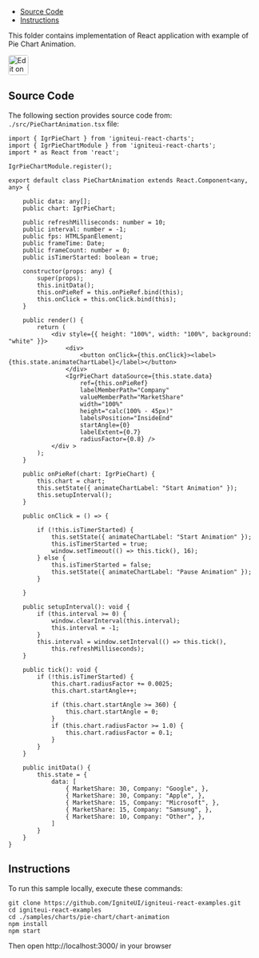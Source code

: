 <!-- NOTE: do not change this file because it will be auto re-generated from template file: -->
<!-- https://github.com/IgniteUI/igniteui-react-examples/tree/master/templates/sample/ReadMe.md -->

<!-- ## Table of Contents -->
<!-- - [Sample Preview](#Sample-Preview) -->
- [Source Code](#Source-Code)
- [Instructions](#Instructions)

This folder contains implementation of React application with example of Pie Chart Animation.
<!-- in the Pie Chart component -->
<!-- [Pie Chart](https://infragistics.com/Reactsite/components/pie-chart.html) -->

<html lang="en" xmlns="http://www.w3.org/1999/xhtml">
    <body>
        <a target="_blank" href="https://codesandbox.io/s/github/IgniteUI/igniteui-react-examples/tree/master/samples/charts/pie-chart/chart-animation?fontsize=14&hidenavigation=1&theme=dark&view=preview&file=/src/PieChartAnimation.tsx" rel="noopener noreferrer">
            <img height="40px" style="border-radius: 0.25rem" alt="Edit on CodeSandbox" src="https://static.infragistics.com/xplatform/images/sandbox/code.png"/>
        </a>
        <!-- <a target="_blank"
href="https://codesandbox.io/s/github/IgniteUI/igniteui-react-examples/tree/master/samples/maps/geo-map/binding-csv-points?fontsize=14&hidenavigation=1&theme=dark&view=preview">
            <img alt="Edit Sample" src="https://codesandbox.io/static/img/play-codesandbox.svg"/>
        </a> -->
        <!-- <a target="_blank" style="margin-left: 0.5rem"
href="https://codesandbox.io/embed/github/IgniteUI/igniteui-react-examples/tree/master/samples/charts/pie-chart/chart-animation?fontsize=14&hidenavigation=1&theme=dark&view=preview&file=/src/PieChartAnimation.tsx">
            <img height="40px" style="border-radius: 5px" alt="View on CodeSandbox" src="https://static.infragistics.com/xplatform/images/sandbox/view.png"/>
        </a> -->
        <!-- <a target="_blank"
href="https://codesandbox.io/embed/github/IgniteUI/igniteui-react-examples/tree/master/samples/maps/geo-map/binding-csv-points?fontsize=14&hidenavigation=1&theme=dark&view=preview">
            <img alt="View on CodeSandbox" src="https://static.infragistics.com/xplatform/images/sandbox/view.png"/>
        </a>
https://codesandbox.io/embed/react-treemap-overview-rtb45
https://codesandbox.io/static/img/play-codesandbox.svg
https://codesandbox.io/embed/react-treemap-overview-rtb45?view=browser -->
    </body>
</html>

<!-- ## Sample Preview -->

<!-- <iframe
  src="https://codesandbox.io/embed/github/IgniteUI/igniteui-react-examples/tree/master/samples/charts/pie-chart/chart-animation?fontsize=14&hidenavigation=1&theme=dark&view=preview&file=/src/PieChartAnimation.tsx"
  style="width:100%; height:400px; border:0; border-radius: 4px; overflow:hidden;"
  allow="accelerometer; ambient-light-sensor; camera; encrypted-media; geolocation; gyroscope; hid; microphone; midi; payment; usb; vr"
  sandbox="allow-forms allow-modals allow-popups allow-presentation allow-same-origin allow-scripts"
></iframe> -->

## Source Code

The following section provides source code from:
`./src/PieChartAnimation.tsx` file:

```tsx
import { IgrPieChart } from 'igniteui-react-charts';
import { IgrPieChartModule } from 'igniteui-react-charts';
import * as React from 'react';

IgrPieChartModule.register();

export default class PieChartAnimation extends React.Component<any, any> {

    public data: any[];
    public chart: IgrPieChart;

    public refreshMilliseconds: number = 10;
    public interval: number = -1;
    public fps: HTMLSpanElement;
    public frameTime: Date;
    public frameCount: number = 0;
    public isTimerStarted: boolean = true;

    constructor(props: any) {
        super(props);
        this.initData();
        this.onPieRef = this.onPieRef.bind(this);
        this.onClick = this.onClick.bind(this);
    }

    public render() {
        return (
            <div style={{ height: "100%", width: "100%", background: "white" }}>
                <div>
                    <button onClick={this.onClick}><label>{this.state.animateChartLabel}</label></button>
                </div>
                <IgrPieChart dataSource={this.state.data}
                    ref={this.onPieRef}
                    labelMemberPath="Company"
                    valueMemberPath="MarketShare"
                    width="100%"
                    height="calc(100% - 45px)"
                    labelsPosition="InsideEnd"
                    startAngle={0}
                    labelExtent={0.7}
                    radiusFactor={0.8} />
            </div >
        );
    }

    public onPieRef(chart: IgrPieChart) {
        this.chart = chart;
        this.setState({ animateChartLabel: "Start Animation" });
        this.setupInterval();
    }

    public onClick = () => {

        if (!this.isTimerStarted) {
            this.setState({ animateChartLabel: "Start Animation" });
            this.isTimerStarted = true;
            window.setTimeout(() => this.tick(), 16);
        } else {
            this.isTimerStarted = false;
            this.setState({ animateChartLabel: "Pause Animation" });
        }

    }

    public setupInterval(): void {
        if (this.interval >= 0) {
            window.clearInterval(this.interval);
            this.interval = -1;
        }
        this.interval = window.setInterval(() => this.tick(),
            this.refreshMilliseconds);
    }

    public tick(): void {
        if (!this.isTimerStarted) {
            this.chart.radiusFactor += 0.0025;
            this.chart.startAngle++;

            if (this.chart.startAngle >= 360) {
                this.chart.startAngle = 0;
            }
            if (this.chart.radiusFactor >= 1.0) {
                this.chart.radiusFactor = 0.1;
            }
        }
    }

    public initData() {
        this.state = {
            data: [
                { MarketShare: 30, Company: "Google", },
                { MarketShare: 30, Company: "Apple", },
                { MarketShare: 15, Company: "Microsoft", },
                { MarketShare: 15, Company: "Samsung", },
                { MarketShare: 10, Company: "Other", },
            ]
        }
    }
}

```

## Instructions
To run this sample locally, execute these commands:

```
git clone https://github.com/IgniteUI/igniteui-react-examples.git
cd igniteui-react-examples
cd ./samples/charts/pie-chart/chart-animation
npm install
npm start

```

Then open http://localhost:3000/ in your browser

